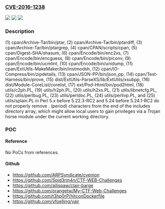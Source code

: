 ### [CVE-2016-1238](https://cve.mitre.org/cgi-bin/cvename.cgi?name=CVE-2016-1238)
![](https://img.shields.io/static/v1?label=Product&message=n%2Fa&color=blue)
![](https://img.shields.io/static/v1?label=Version&message=n%2Fa&color=blue)
![](https://img.shields.io/static/v1?label=Vulnerability&message=n%2Fa&color=brighgreen)

### Description

(1) cpan/Archive-Tar/bin/ptar, (2) cpan/Archive-Tar/bin/ptardiff, (3) cpan/Archive-Tar/bin/ptargrep, (4) cpan/CPAN/scripts/cpan, (5) cpan/Digest-SHA/shasum, (6) cpan/Encode/bin/enc2xs, (7) cpan/Encode/bin/encguess, (8) cpan/Encode/bin/piconv, (9) cpan/Encode/bin/ucmlint, (10) cpan/Encode/bin/unidump, (11) cpan/ExtUtils-MakeMaker/bin/instmodsh, (12) cpan/IO-Compress/bin/zipdetails, (13) cpan/JSON-PP/bin/json_pp, (14) cpan/Test-Harness/bin/prove, (15) dist/ExtUtils-ParseXS/lib/ExtUtils/xsubpp, (16) dist/Module-CoreList/corelist, (17) ext/Pod-Html/bin/pod2html, (18) utils/c2ph.PL, (19) utils/h2ph.PL, (20) utils/h2xs.PL, (21) utils/libnetcfg.PL, (22) utils/perlbug.PL, (23) utils/perldoc.PL, (24) utils/perlivp.PL, and (25) utils/splain.PL in Perl 5.x before 5.22.3-RC2 and 5.24 before 5.24.1-RC2 do not properly remove . (period) characters from the end of the includes directory array, which might allow local users to gain privileges via a Trojan horse module under the current working directory.

### POC

#### Reference
No PoCs from references.

#### Github
- https://github.com/ARPSyndicate/cvemon
- https://github.com/Spid3rm4n/CTF-WEB-Challenges
- https://github.com/ailispaw/clair-barge
- https://github.com/orangetw/My-CTF-Web-Challenges
- https://github.com/t3hp0rP/hitconDockerfile
- https://github.com/yfoelling/yair

